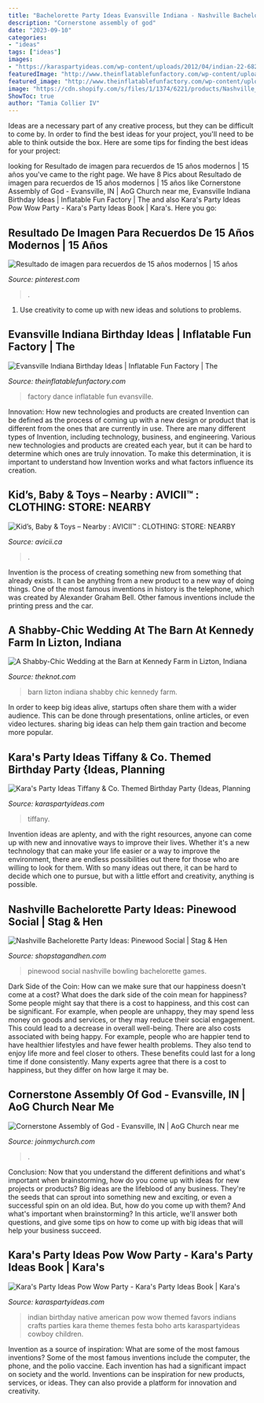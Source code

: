 ```yaml
---
title: "Bachelorette Party Ideas Evansville Indiana - Nashville Bachelorette Party Ideas: Pinewood Social"
description: "Cornerstone assembly of god"
date: "2023-09-10"
categories:
- "ideas"
tags: ["ideas"]
images:
- "https://karaspartyideas.com/wp-content/uploads/2012/04/indian-22-682x1024.jpg"
featuredImage: "http://www.theinflatablefunfactory.com/wp-content/uploads/2012/10/dance-factory1.jpg"
featured_image: "http://www.theinflatablefunfactory.com/wp-content/uploads/2012/10/dance-factory1.jpg"
image: "https://cdn.shopify.com/s/files/1/1374/6221/products/Nashville_Bach_Party_1024x1024.jpg?v=1565800394"
ShowToc: true
author: "Tamia Collier IV"
---
```



Ideas are a necessary part of any creative process, but they can be difficult to come by. In order to find the best ideas for your project, you'll need to be able to think outside the box. Here are some tips for finding the best ideas for your project: 

	

		
looking for Resultado de imagen para recuerdos de 15 años modernos | 15 años you've came to the right page. We have 8 Pics about Resultado de imagen para recuerdos de 15 años modernos | 15 años like Cornerstone Assembly of God - Evansville, IN | AoG Church near me, Evansville Indiana Birthday Ideas | Inflatable Fun Factory | The and also Kara&#039;s Party Ideas Pow Wow Party - Kara&#039;s Party Ideas Book | Kara&#039;s. Here you go:
		
    
## Resultado De Imagen Para Recuerdos De 15 Años Modernos | 15 Años

<img loading=lazy src="https://i.pinimg.com/originals/e7/5f/9c/e75f9c5afc5b721ec743aaaee0186339.jpg" onerror="this.onerror=null;this.src='https://tse1.mm.bing.net/th?id=OIP.cVVXKselIHkIADqlPcey8gAAAA&amp;pid=15.1';" alt="Resultado de imagen para recuerdos de 15 años modernos | 15 años">

_Source: pinterest.com_

>. 

	

1. Use creativity to come up with new ideas and solutions to problems.

    
## Evansville Indiana Birthday Ideas | Inflatable Fun Factory | The

<img loading=lazy src="http://www.theinflatablefunfactory.com/wp-content/uploads/2012/10/dance-factory1.jpg" onerror="this.onerror=null;this.src='https://tse4.mm.bing.net/th?id=OIP.VtHiAumva6J6WFtXn1u_qgAAAA&amp;pid=15.1';" alt="Evansville Indiana Birthday Ideas | Inflatable Fun Factory | The">

_Source: theinflatablefunfactory.com_

>factory dance inflatable fun evansville. 

	

Innovation: How new technologies and products are created
Invention can be defined as the process of coming up with a new design or product that is different from the ones that are currently in use. There are many different types of Invention, including technology, business, and engineering. 
 Various new technologies and products are created each year, but it can be hard to determine which ones are truly innovation. To make this determination, it is important to understand how Invention works and what factors influence its creation.

    
## Kid’s, Baby &amp; Toys – Nearby : AVICII™ : CLOTHING: STORE: NEARBY

<img loading=lazy src="https://www.avicii.ca/wp-content/uploads/2018/05/AVICII-CLOTHING-STORE-FOR-BAGS-NEARBY.jpg" onerror="this.onerror=null;this.src='https://tse4.mm.bing.net/th?id=OIP.jna1LUyGLuGZdoo3x6XVbQAAAA&amp;pid=15.1';" alt="Kid’s, Baby &amp; Toys – Nearby : AVICII™ : CLOTHING: STORE: NEARBY">

_Source: avicii.ca_

>. 

	

Invention is the process of creating something new from something that already exists. It can be anything from a new product to a new way of doing things. One of the most famous inventions in history is the telephone, which was created by Alexander Graham Bell. Other famous inventions include the printing press and the car.

    
## A Shabby-Chic Wedding At The Barn At Kennedy Farm In Lizton, Indiana

<img loading=lazy src="https://apis.xogrp.com/media-api/images/289de4fa-3fca-11e5-9816-22000aa61a3e" onerror="this.onerror=null;this.src='https://tse3.mm.bing.net/th?id=OIP.lUs0BD0SqqW36bzOgTkMAgHaE8&amp;pid=15.1';" alt="A Shabby-Chic Wedding at the Barn at Kennedy Farm in Lizton, Indiana">

_Source: theknot.com_

>barn lizton indiana shabby chic kennedy farm. 

	

In order to keep big ideas alive, startups often share them with a wider audience. This can be done through presentations, online articles, or even video lectures. sharing big ideas can help them gain traction and become more popular.

    
## Kara&#039;s Party Ideas Tiffany &amp; Co. Themed Birthday Party {Ideas, Planning

<img loading=lazy src="https://karaspartyideas.com/wp-content/uploads/2014/05/tiffanyandco14-624x938.jpg" onerror="this.onerror=null;this.src='https://tse3.mm.bing.net/th?id=OIP.sB1ZO4Pb6KQz3X3vMa-l2gHaLI&amp;pid=15.1';" alt="Kara&#039;s Party Ideas Tiffany &amp; Co. Themed Birthday Party {Ideas, Planning">

_Source: karaspartyideas.com_

>tiffany. 

	

Invention ideas are aplenty, and with the right resources, anyone can come up with new and innovative ways to improve their lives. Whether it's a new technology that can make your life easier or a way to improve the environment, there are endless possibilities out there for those who are willing to look for them. With so many ideas out there, it can be hard to decide which one to pursue, but with a little effort and creativity, anything is possible.

    
## Nashville Bachelorette Party Ideas: Pinewood Social | Stag &amp; Hen

<img loading=lazy src="https://cdn.shopify.com/s/files/1/1374/6221/products/Nashville_Bach_Party_1024x1024.jpg?v=1565800394" onerror="this.onerror=null;this.src='https://tse1.mm.bing.net/th?id=OIP.tsA4m1QxO_XyHymSCXuVAQHaDQ&amp;pid=15.1';" alt="Nashville Bachelorette Party Ideas: Pinewood Social | Stag &amp; Hen">

_Source: shopstagandhen.com_

>pinewood social nashville bowling bachelorette games. 

	

Dark Side of the Coin: How can we make sure that our happiness doesn't come at a cost?
What does the dark side of the coin mean for happiness?
Some people might say that there is a cost to happiness, and this cost can be significant. For example, when people are unhappy, they may spend less money on goods and services, or they may reduce their social engagement. This could lead to a decrease in overall well-being.
There are also costs associated with being happy. For example, people who are happier tend to have healthier lifestyles and have fewer health problems. They also tend to enjoy life more and feel closer to others. These benefits could last for a long time if done consistently.
Many experts agree that there is a cost to happiness, but they differ on how large it may be.

    
## Cornerstone Assembly Of God - Evansville, IN | AoG Church Near Me

<img loading=lazy src="https://www.joinmychurch.com/images/church-pictures/amp/church-picture-122580-2.jpg" onerror="this.onerror=null;this.src='https://tse1.mm.bing.net/th?id=OIP.O1LFpc_xKzMs5dTzRy12UQHaHa&amp;pid=15.1';" alt="Cornerstone Assembly of God - Evansville, IN | AoG Church near me">

_Source: joinmychurch.com_

>. 

	

Conclusion: Now that you understand the different definitions and what's important when brainstorming, how do you come up with ideas for new projects or products?
Big ideas are the lifeblood of any business. They're the seeds that can sprout into something new and exciting, or even a successful spin on an old idea. But, how do you come up with them? And what's important when brainstorming? In this article, we'll answer both questions, and give some tips on how to come up with big ideas that will help your business succeed.

    
## Kara&#039;s Party Ideas Pow Wow Party - Kara&#039;s Party Ideas Book | Kara&#039;s

<img loading=lazy src="https://karaspartyideas.com/wp-content/uploads/2012/04/indian-22-682x1024.jpg" onerror="this.onerror=null;this.src='https://tse1.mm.bing.net/th?id=OIP.DswyZ1wbjKs5MC124S-j8wHaLH&amp;pid=15.1';" alt="Kara&#039;s Party Ideas Pow Wow Party - Kara&#039;s Party Ideas Book | Kara&#039;s">

_Source: karaspartyideas.com_

>indian birthday native american pow wow themed favors indians crafts parties kara theme themes festa boho arts karaspartyideas cowboy children. 

	

Invention as a source of inspiration: What are some of the most famous inventions?
Some of the most famous inventions include the computer, the phone, and the polio vaccine. Each invention has had a significant impact on society and the world. Inventions can be inspiration for new products, services, or ideas. They can also provide a platform for innovation and creativity.

